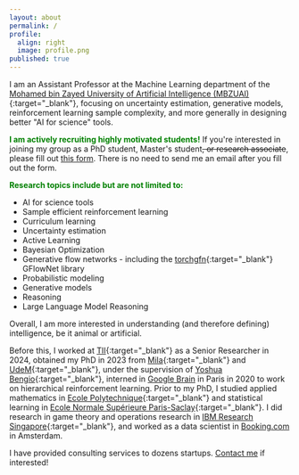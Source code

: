 ```yaml
---
layout: about
permalink: /
profile:
  align: right
  image: profile.png
published: true
---
```


I am an Assistant Professor at the Machine Learning department of the [Mohamed bin Zayed University of Artificial Intelligence (MBZUAI)](https://mbzuai.ac.ae/){:target="_blank"}, focusing on uncertainty estimation, generative models, reinforcement learning sample complexity, and more generally in designing better "AI for science" tools.

<span style="color:green">**I am actively recruiting **highly motivated** students!**</span> If you're interested in joining my group as a PhD student, Master's student~~, or research associate~~, please fill out [this form](https://forms.gle/y8pgujVkaVeV5kVm7). There is no need to send me an email after you fill out the form. 

<span style="color:green">**Research topics include but are not limited to:**</span>
- AI for science tools
- Sample efficient reinforcement learning
- Curriculum learning
- Uncertainty estimation
- Active Learning
- Bayesian Optimization
- Generative flow networks - including the [torchgfn](https://github.com/GFNOrg/torchgfn){:target="_blank"} GFlowNet library
- Probabilistic modeling
- Generative models
- Reasoning
- Large Language Model Reasoning

Overall, I am more interested in understanding (and therefore defining) intelligence, be it animal or artificial.

Before this, I worked at [TII](https://www.tii.ae/){:target="_blank"} as a Senior Researcher in 2024, obtained my PhD in 2023 from [Mila](https://mila.quebec/en/){:target="_blank"} and [UdeM](https://www.umontreal.ca/en){:target="_blank"}, under the supervision of [Yoshua Bengio](https://yoshuabengio.org/){:target="_blank"}, interned in [Google Brain](https://www.youtube.com/watch?v=dQw4w9WgXcQ&themeRefresh=1) in Paris in 2020 to work on hierarchical reinforcement learning. Prior to my PhD, I studied applied mathematics in [Ecole Polytechnique](https://www.polytechnique.edu/){:target="_blank"} and statistical learning in [Ecole Normale Supérieure Paris-Saclay](https://ens-paris-saclay.fr/){:target="_blank"}. I did research in game theory and operations research in [IBM Research Singapore](https://researcher.watson.ibm.com/researcher/view_group.php?id=8131){:target="_blank"}, and worked as a data scientist in [Booking.com](https://www.booking.com/) in Amsterdam.



I have provided consulting services to dozens startups. [Contact me](mailto:salem.lahlou@mbzuai.ac.ae) if interested!
